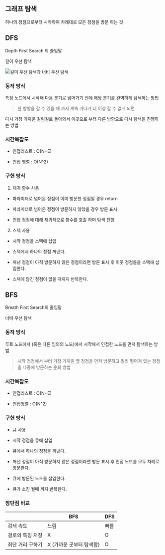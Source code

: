 ## 그래프 탐색

하나의 정점으로부터 시작하여 차례대로 모든 정점을 방문 하는 것

  

## DFS

Depth First Search 의 줄임말

깊이 우선 탐색

  

![깊이 우선 탐색과 너비 우선 탐색](https://media.vlpt.us/images/adorno10/post/67d1a2f5-14c5-4242-8721-d03d6984bd18/image.png)

  

### 동작 방식

특정 노드에서 시작해 다음 분기로 넘어가기 전에 해당 분기를 완벽하게 탐색하는 방법

  

> 한 방향을 갈 수 있을 때 까지 계속 가다가 더 이상 갈 수 없게 되면

다시 가장 가까운 갈림길로 돌아와서 이곳으로 부터 다른 방향으로 다시 탐색을 진행하는 방법

  

### 시간복잡도

- 인접리스트 : O(N+E)

- 인접 행렬 : O(N^2)

  

### 구현 방식

1. 재귀 함수 사용

- 파라미터로 넘어온 정점이 이미 방문한 정점일 경우 return

- 파라미터로 넘어온 정점이 방문하지 않았을 경우 방문 표시

- 인접 정점에 대해 재귀적으로 함수를 호출 하며 탐색 진행

  

2. 스택 사용

- 시작 정점을 스택에 삽입

- 스택에서 하나의 정점 꺼낸다.

- 꺼낸 정점이 아직 방문하지 않은 정점이라면 방문 표시 후 이웃 정점들을 스택에 삽입한다.

- 스택에 담긴 정점이 없을 때까지 반복한다.

  
  

## BFS

Breath First Search의 줄임말

너비 우선 탐색

  

### 동작 방식

루트 노드에서 (혹은 다른 임의의 노드)에서 시작해서 인접한 노드를 먼저 탐색하는 방법

  

> 시작 정점에서 부터 가장 가까운 옆 정점을 먼저 방문하고 멀리 떨어져 있는 정점을 나중에 방문하는 순회 방법

  

### 시간복잡도

- 인접리스트 : O(N+E)

- 인접행렬 : O(N^2)

  

### 구현 방식

* 큐 사용

- 시작 정점을 큐에 삽입

- 큐에서 하나의 정점을 꺼낸다.

- 꺼낸 정점이 아직 방문하지 않은 정점이라면 방문 표시 후 인접 노드를 모두 차례로 방문한다.

- 큐에 방문된 노드를 삽입한다.

- 큐가 소진 될때 까지 반복한다.

  

### 장단점 비교


| | BFS | DFS |
|---|---|---|
| 검색 속도 | 느림 | 빠름 |
| 경로의 특징 저장 |  X  |  O |
| 최단 거리 구하기 |  X (가까운 곳부터 탐색함)| O |
